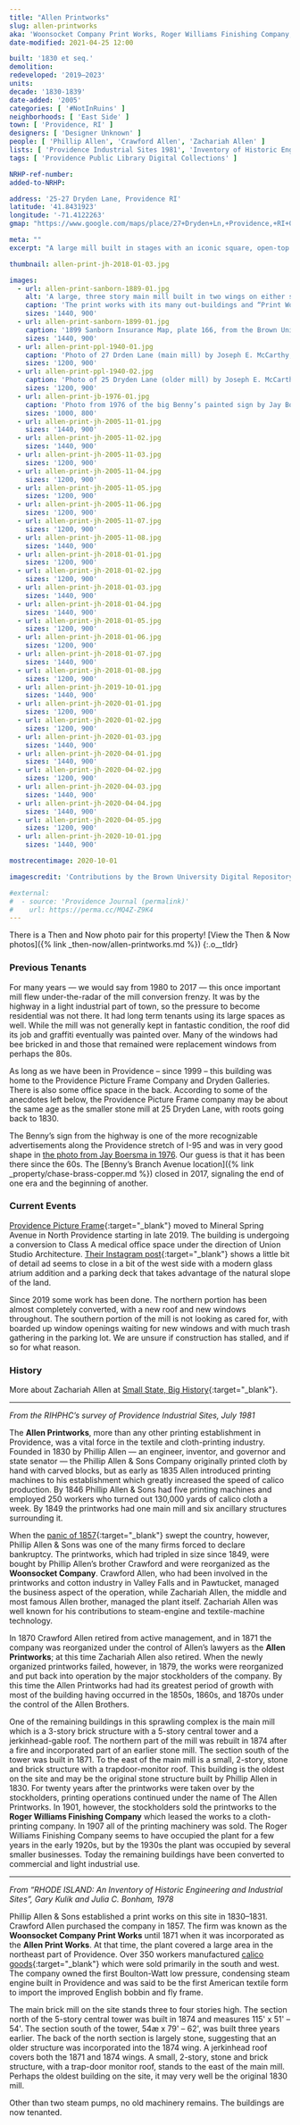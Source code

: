 ```yaml
---
title: "Allen Printworks"
slug: allen-printworks
aka: 'Woonsocket Company Print Works, Roger Williams Finishing Company, Narragansett Business Forms, Providence Picture Frame'
date-modified: 2021-04-25 12:00

built: '1830 et seq.'
demolition: 
redeveloped: '2019–2023'
units:
decade: '1830-1839'
date-added: '2005'
categories: [ '#NotInRuins' ]
neighborhoods: [ 'East Side' ]
town: [ 'Providence, RI' ]
designers: [ 'Designer Unknown' ]
people: [ 'Phillip Allen', 'Crawford Allen', 'Zachariah Allen' ]
lists: [ 'Providence Industrial Sites 1981', 'Inventory of Historic Engineering & Industrial Sites 1978' ]
tags: [ 'Providence Public Library Digital Collections' ]

NRHP-ref-number:
added-to-NRHP:

address: '25-27 Dryden Lane, Providence RI'
latitude: '41.8431923'
longitude: '-71.4122263'
gmap: "https://www.google.com/maps/place/27+Dryden+Ln,+Providence,+RI+02904/@41.8431923,-71.4122263,17z/data=!3m1!4b1!4m5!3m4!1s0x89e444e132e798db:0xbeb013061e23ab6!8m2!3d41.8431923!4d-71.4100376"

meta: ""
excerpt: "A large mill built in stages with an iconic square, open-top stair tower visible from Interstate 95."

thumbnail: allen-print-jh-2018-01-03.jpg

images:
  - url: allen-print-sanborn-1889-01.jpg
    alt: 'A large, three story main mill built in two wings on either side of a five story, square stair tower with double hip roof. Windows have arched tops and thin stone sills — most have been replaced with aluminum double hung windows or have been blocked in with brick. A stand-alone two story structure to the east is possibly older than the mill, and of stone and brick construction covered in stucco and painted white.'
    caption: 'The print works with its many out-buildings and “Print Works Pond” to the west and reservoirs to the north — 1889 Sanborn Insurance Map, plate 56, from the Brown University Digital Repository'
    sizes: '1440, 900'
  - url: allen-print-sanborn-1899-01.jpg
    caption: '1899 Sanborn Insurance Map, plate 166, from the Brown University Digital Repository'
    sizes: '1440, 900'
  - url: allen-print-ppl-1940-01.jpg
    caption: 'Photo of 27 Drden Lane (main mill) by Joseph E. McCarthy, 1940, part of the Rhode Island Mills and Mill Villages Photograph Collection at the Providence Public Library'
    sizes: '1200, 900'
  - url: allen-print-ppl-1940-02.jpg
    caption: 'Photo of 25 Dryden Lane (older mill) by Joseph E. McCarthy, 1940, part of the Rhode Island Mills and Mill Villages Photograph Collection at the Providence Public Library'
    sizes: '1200, 900'
  - url: allen-print-jb-1976-01.jpg
    caption: 'Photo from 1976 of the big Benny’s painted sign by Jay Boersma'
    sizes: '1000, 800'
  - url: allen-print-jh-2005-11-01.jpg
    sizes: '1440, 900'
  - url: allen-print-jh-2005-11-02.jpg
    sizes: '1440, 900'
  - url: allen-print-jh-2005-11-03.jpg
    sizes: '1200, 900'
  - url: allen-print-jh-2005-11-04.jpg
    sizes: '1200, 900'
  - url: allen-print-jh-2005-11-05.jpg
    sizes: '1200, 900'
  - url: allen-print-jh-2005-11-06.jpg
    sizes: '1200, 900'
  - url: allen-print-jh-2005-11-07.jpg
    sizes: '1200, 900'
  - url: allen-print-jh-2005-11-08.jpg
    sizes: '1440, 900'
  - url: allen-print-jh-2018-01-01.jpg
    sizes: '1200, 900'
  - url: allen-print-jh-2018-01-02.jpg
    sizes: '1200, 900'
  - url: allen-print-jh-2018-01-03.jpg
    sizes: '1440, 900'
  - url: allen-print-jh-2018-01-04.jpg
    sizes: '1440, 900'
  - url: allen-print-jh-2018-01-05.jpg
    sizes: '1200, 900'
  - url: allen-print-jh-2018-01-06.jpg
    sizes: '1200, 900'
  - url: allen-print-jh-2018-01-07.jpg
    sizes: '1440, 900'
  - url: allen-print-jh-2018-01-08.jpg
    sizes: '1200, 900'
  - url: allen-print-jh-2019-10-01.jpg
    sizes: '1440, 900'
  - url: allen-print-jh-2020-01-01.jpg
    sizes: '1200, 900'
  - url: allen-print-jh-2020-01-02.jpg
    sizes: '1200, 900'
  - url: allen-print-jh-2020-01-03.jpg
    sizes: '1440, 900'
  - url: allen-print-jh-2020-04-01.jpg
    sizes: '1440, 900'
  - url: allen-print-jh-2020-04-02.jpg
    sizes: '1200, 900'
  - url: allen-print-jh-2020-04-03.jpg
    sizes: '1440, 900'
  - url: allen-print-jh-2020-04-04.jpg
    sizes: '1440, 900'
  - url: allen-print-jh-2020-04-05.jpg
    sizes: '1200, 900'
  - url: allen-print-jh-2020-10-01.jpg
    sizes: '1440, 900'

mostrecentimage: 2020-10-01

imagescredit: 'Contributions by the Brown University Digital Repository (<a href="//repository.library.brown.edu/studio/item/bdr:213551/" target="_blank">1889</a>, <a href="//repository.library.brown.edu/studio/item/bdr:213318/" target="_blank">1899</a>), the Rhode Island Mills and Mill Villages Photograph Collection at the Providence Public Library (<a href="//provlibdigital.org/islandora/object/islandora%3A290" target="_blank">photo 1</a>, <a href="https://provlibdigital.org/islandora/object/islandora%3A162" target="_blank">photo 2</a>), and <a href="//www.re-vision.com/photography/providence/" target="_blank">Jay Boersma</a>'

#external:
#  - source: 'Providence Journal (permalink)'
#    url: https://perma.cc/MQ4Z-Z9K4
---
```


There is a Then and Now photo pair for this property! [View the Then & Now photos]({% link _then-now/allen-printworks.md %})
{:.o__tldr}

### Previous Tenants

For many years — we would say from 1980 to 2017 — this once important mill flew under-the-radar of the mill conversion frenzy. It was by the highway in a light industrial part of town, so the pressure to become residential was not there. It had long term tenants using its large spaces as well. While the mill was not generally kept in fantastic condition, the roof did its job and graffiti eventually was painted over. Many of the windows had bee bricked in and those that remained were replacement windows from perhaps the 80s. 

As long as we have been in Providence – since 1999 – this building was home to the Providence Picture Frame Company and Dryden Galleries. There is also some office space in the back. According to some of the anecdotes left below, the Providence Picture Frame company may be about the same age as the smaller stone mill at 25 Dryden Lane, with roots going back to 1830.

The Benny’s sign from the highway is one of the more recognizable advertisements along the Providence stretch of I-95 and was in very good shape in [the photo from Jay Boersma in 1976](#photo-allen-print-jb-1976-01). Our guess is that it has been there since the 60s. The [Benny’s Branch Avenue location]({% link _property/chase-brass-copper.md %}) closed in 2017, signaling the end of one era and the beginning of another. 


### Current Events

[Providence Picture Frame](//www.providencepictureframe.com){:target="_blank"} moved to Mineral Spring Avenue in North Providence starting in late 2019. The building is undergoing a conversion to Class A medical office space under the direction of Union Studio Architecture. [Their Instagram post](https://www.instagram.com/p/B63z4Fgn727/){:target="_blank"} shows a little bit of detail ad seems to close in a bit of the west side with a modern glass atrium addition and a parking deck that takes advantage of the natural slope of the land. 

Since 2019 some work has been done. The northern portion has been almost completely converted, with a new roof and new windows throughout. The southern portion of the mill is not looking as cared for, with boarded up window openings waiting for new windows and with much trash gathering in the parking lot. We are unsure if construction has stalled, and if so for what reason. 


### History

More about Zachariah Allen at [Small State, Big History](//smallstatebighistory.com/zachariah-allen-scientist-inventor-and-visionary/){:target="_blank"}. 

***

_From the RIHPHC’s survey of Providence Industrial Sites, July 1981_

The **Allen Printworks**, more than any other printing establishment in Providence, was a vital force in the textile and cloth-printing industry. Founded in 1830 by Phillip Allen — an engineer, inventor, and governor and state senator — the Phillip Allen & Sons Company originally printed cloth by hand with carved blocks, but as early as 1835 Allen introduced printing machines to his establishment which greatly increased the speed of calico production. By 1846 Phillip Allen & Sons had five printing machines and employed 250 workers who turned out 130,000 yards of calico cloth a week. By 1849 the printworks had one main mill and six ancillary structures surrounding it.

When the [panic of 1857](//en.wikipedia.org/wiki/Panic_of_1857){:target="_blank"} swept the country, however, Phillip Allen & Sons was one of the many firms forced to declare bankruptcy. The printworks, which had tripled in size since 1849, were bought by Phillip Allen’s brother Crawford and were reorganized as the **Woonsocket Company**. Crawford Allen, who had been involved in the printworks and cotton industry in Valley Falls and in Pawtucket, managed the business aspect of the operation, while Zachariah Allen, the middle and most famous Allen brother, managed the plant itself. Zachariah Allen was well known for his contributions to steam-engine and textile-machine technology. 

In 1870 Crawford Allen retired from active management, and in 1871 the company was reorganized under the control of Allen’s lawyers as the **Allen Printworks**; at this time Zachariah Allen also retired. When the newly organized printworks failed, however, in 1879, the works were reorganized and put back into operation by the major stockholders of the company. By this time the Allen Printworks had had its greatest period of growth with most of the building having occurred in the 1850s, 1860s, and 1870s under the control of the Allen Brothers. 

One of the remaining buildings in this sprawling complex is the main mill which is a 3-story brick structure with a 5-story central tower and a jerkinhead-gable roof. The northern part of the mill was rebuilt in 1874 after a fire and incorporated part of an earlier stone mill. The section south of the tower was built in 1871. To the east of the main mill is a small, 2-story, stone and brick structure with a trapdoor-monitor roof. This building is the oldest on the site and may be the original stone structure built by Phillip Allen in 1830. For twenty years after the printworks were taken over by the stockholders, printing operations continued under the name of The Allen Printworks. In 1901, however, the stockholders sold the printworks to the **Roger Williams Finishing Company** which leased the works to a cloth-printing company. In 1907 all of the printing machinery was sold. The Roger Williams Finishing Company seems to have occupied the plant for a few years in the early 1920s, but by the 1930s the plant was occupied by several smaller businesses. Today the remaining buildings have been converted to commercial and light industrial use.

***

_From “RHODE ISLAND: An Inventory of Historic Engineering and Industrial Sites”, Gary Kulik and Julia C. Bonham, 1978_

Phillip Allen & Sons established a print works on this site in 1830–1831. Crawford Allen purchased the company in 1857. The firm was known as the **Woonsocket Company Print Works** until 1871 when it was incorporated as the **Allen Print Works**. At that time, the plant covered a large area in the northeast part of Providence. Over 350 workers manufactured [calico goods](//en.wikipedia.org/wiki/Calico#Calico_printing){:target="_blank"} which were sold primarily in the south and west. The company owned the first Boulton-Watt low pressure, condensing steam engine built in Providence and was said to be the first American textile form to import the improved English bobbin and fly frame. 

The main brick mill on the site stands three to four stories high. The section north of the 5-story central tower was built in 1874 and measures 115' x 51' – 54'. The section south of the tower, 54æ x 79' – 62', was built three years earlier. The back of the north section is largely stone, suggesting that an older structure was incorporated into the 1874 wing. A jerkinhead roof covers both the 1871 and 1874 wings. A small, 2-story, stone and brick structure, with a trap-door monitor roof, stands to the east of the main mill. Perhaps the oldest building on the site, it may very well be the original 1830 mill. 

Other than two steam pumps, no old machinery remains. The buildings are now tenanted. 
